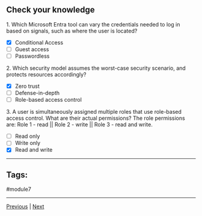 ## Check your knowledge

1. Which Microsoft Entra tool can vary the credentials needed to log in based on signals, such as where the user is located?

- [x] Conditional Access
- [ ] Guest access
- [ ] Passwordless

2. Which security model assumes the worst-case security scenario, and protects resources accordingly?

- [x] Zero trust
- [ ] Defense-in-depth
- [ ] Role-based access control

3. A user is simultaneously assigned multiple roles that use role-based access control. What are their actual permissions? The role permissions are: Role 1 - read || Role 2 - write || Role 3 - read and write.

- [ ] Read only
- [ ] Write only
- [x] Read and write

---
## Tags:
#module7 

---
[Previous](Describe-Microsoft-Defender-for-Cloud.md) | [Next](Summary-Describe-Azure-Identity-Access-and-Security.md)
